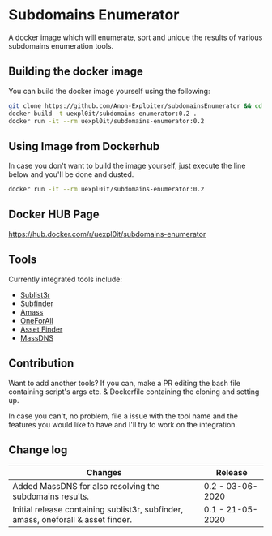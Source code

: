# Subdomains Enumerator
A docker image which will enumerate, sort and unique the results of various subdomains enumeration tools. 

## Building the docker image
You can build the docker image yourself using the following:

```bash
git clone https://github.com/Anon-Exploiter/subdomainsEnumerator && cd subdomainsEnumerator
docker build -t uexpl0it/subdomains-enumerator:0.2 .
docker run -it --rm uexpl0it/subdomains-enumerator:0.2
```

## Using Image from Dockerhub
In case you don't want to build the image yourself, just execute the line below and you'll be done and dusted. 

```bash
docker run -it --rm uexpl0it/subdomains-enumerator:0.2
```

## Docker HUB Page
https://hub.docker.com/r/uexpl0it/subdomains-enumerator

## Tools
Currently integrated tools include:
* [Sublist3r](https://github.com/aboul3la/Sublist3r)
* [Subfinder](https://github.com/projectdiscovery/subfinder)
* [Amass](https://github.com/OWASP/Amass)
* [OneForAll](https://github.com/shmilylty/OneForAll/)
* [Asset Finder](https://github.com/tomnomnom/assetfinder)
* [MassDNS](https://github.com/blechschmidt/massdns)

## Contribution
Want to add another tools? If you can, make a PR editing the bash file containing script's args etc. & Dockerfile containing the cloning and setting up. 

In case you can't, no problem, file a issue with the tool name and the features you would like to have and I'll try to work on the integration. 

## Change log

| Changes                                                      | Release                                             |
| ------------------------------------------------------------ | --------------------------------------------------- |
| Added MassDNS for also resolving the subdomains results.     | 0.2 - 03-06-2020                                  |
| Initial release containing sublist3r, subfinder, amass, oneforall & asset finder. | 0.1 - 21-05-2020                                  |


